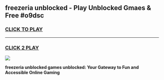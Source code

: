 
## freezeria unblocked - Play Unblocked Gmaes & Free #o9dsc
<h3>
<a href="https://news.freeplayer.one?title=freezeria_unblocked&ref=24F">CLICK TO PLAY</a></h3>
<hr>

<h3>
<a href="https://news.freeplayer.one?title=freezeria_unblocked&ref=24F">CLICK 2 PLAY</a>
  
</h3>

<a href="https://news.freeplayer.one?title=freezeria_unblocked&ref=24F/"><img src="https://clearcache.store/games.png"></a>


**freezeria unblocked games unblocked: Your Gateway to Fun and Accessible Online Gaming**
